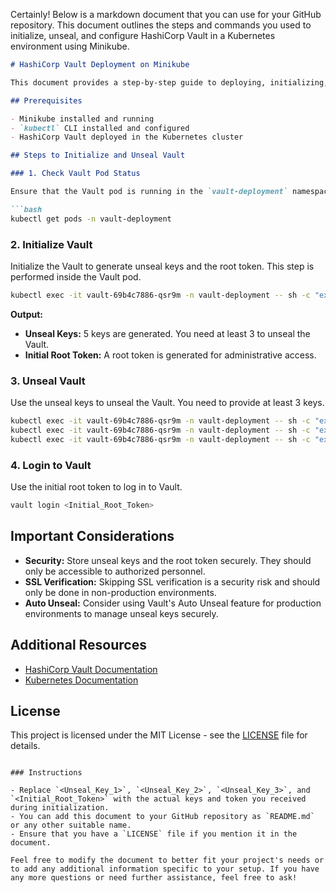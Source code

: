 Certainly! Below is a markdown document that you can use for your GitHub repository. This document outlines the steps and commands you used to initialize, unseal, and configure HashiCorp Vault in a Kubernetes environment using Minikube.

```markdown
# HashiCorp Vault Deployment on Minikube

This document provides a step-by-step guide to deploying, initializing, and unsealing HashiCorp Vault on a Minikube cluster using Kubernetes.

## Prerequisites

- Minikube installed and running
- `kubectl` CLI installed and configured
- HashiCorp Vault deployed in the Kubernetes cluster

## Steps to Initialize and Unseal Vault

### 1. Check Vault Pod Status

Ensure that the Vault pod is running in the `vault-deployment` namespace.

```bash
kubectl get pods -n vault-deployment
```

### 2. Initialize Vault

Initialize the Vault to generate unseal keys and the root token. This step is performed inside the Vault pod.

```bash
kubectl exec -it vault-69b4c7886-qsr9m -n vault-deployment -- sh -c "export VAULT_SKIP_VERIFY=true && vault operator init -key-shares=5 -key-threshold=3"
```

**Output:**

- **Unseal Keys:** 5 keys are generated. You need at least 3 to unseal the Vault.
- **Initial Root Token:** A root token is generated for administrative access.

### 3. Unseal Vault

Use the unseal keys to unseal the Vault. You need to provide at least 3 keys.

```bash
kubectl exec -it vault-69b4c7886-qsr9m -n vault-deployment -- sh -c "export VAULT_SKIP_VERIFY=true && vault operator unseal <Unseal_Key_1>"
kubectl exec -it vault-69b4c7886-qsr9m -n vault-deployment -- sh -c "export VAULT_SKIP_VERIFY=true && vault operator unseal <Unseal_Key_2>"
kubectl exec -it vault-69b4c7886-qsr9m -n vault-deployment -- sh -c "export VAULT_SKIP_VERIFY=true && vault operator unseal <Unseal_Key_3>"
```

### 4. Login to Vault

Use the initial root token to log in to Vault.

```bash
vault login <Initial_Root_Token>
```

## Important Considerations

- **Security:** Store unseal keys and the root token securely. They should only be accessible to authorized personnel.
- **SSL Verification:** Skipping SSL verification is a security risk and should only be done in non-production environments.
- **Auto Unseal:** Consider using Vault's Auto Unseal feature for production environments to manage unseal keys securely.

## Additional Resources

- [HashiCorp Vault Documentation](https://www.vaultproject.io/docs)
- [Kubernetes Documentation](https://kubernetes.io/docs/home/)

## License

This project is licensed under the MIT License - see the [LICENSE](LICENSE) file for details.
```

### Instructions

- Replace `<Unseal_Key_1>`, `<Unseal_Key_2>`, `<Unseal_Key_3>`, and `<Initial_Root_Token>` with the actual keys and token you received during initialization.
- You can add this document to your GitHub repository as `README.md` or any other suitable name.
- Ensure that you have a `LICENSE` file if you mention it in the document.

Feel free to modify the document to better fit your project's needs or to add any additional information specific to your setup. If you have any more questions or need further assistance, feel free to ask!